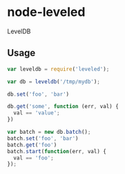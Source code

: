 
# node-leveled

LevelDB

## Usage

```javascript
var leveldb = require('leveled');

var db = leveldb('/tmp/mydb');

db.set('foo', 'bar')

db.get('some', function (err, val) {
  val == 'value';
})

var batch = new db.batch();
batch.set('foo', 'bar')
batch.get('foo')
batch.start(function(err, val) {
  val == 'foo';
});
```